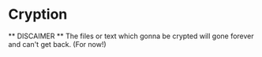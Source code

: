 # Cryption
** DISCAIMER **
The files or text which gonna be crypted will gone forever and can't get back. (For now!)



